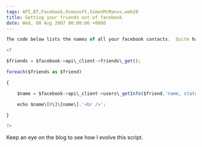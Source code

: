 ```yaml
---
tags: API,BT,Facebook,Osmosoft,SimonMcManus,web20
title: Getting your friends out of facebook
date: Wed, 08 Aug 2007 00:08:06 +0000
---
```

```js
The code below lists the names of all your facebook contacts.  Quite handy....
```
```js
<?
```
```js
$friends = $facebook->api\_client->friends\_get();
```
```js
foreach($friends as $friend)
```
```js
{
```
```js
    $name = $facebook->api\_client->users\_getInfo($friend,'name, status, hometown\_location.city');
```
```js
    echo $name\[0\]\[name\].'<br />';
```
```js
}
```
```js
?>
```
Keep an eye on the blog to see how I evolve this script.
